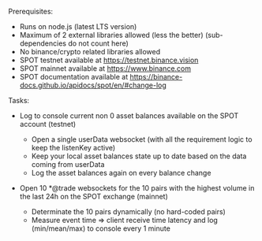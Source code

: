 

Prerequisites:
  - Runs on node.js (latest LTS version)
  - Maximum of 2 external libraries allowed (less the better) (sub-dependencies do not count here)
  - No binance/crypto related libraries allowed
  - SPOT testnet available at https://testnet.binance.vision
  - SPOT mainnet available at https://www.binance.com
  - SPOT documentation available at https://binance-docs.github.io/apidocs/spot/en/#change-log

Tasks:
  - Log to console current non 0 asset balances available on the SPOT account (testnet)
    - Open a single userData websocket (with all the requirement logic to keep the listenKey active)
    - Keep your local asset balances state up to date based on the data coming from userData
    - Log the asset balances again on every balance change
    
  - Open 10 *@trade websockets for the 10 pairs with the highest volume in the last 24h on the SPOT exchange (mainnet)
    - Determinate the 10 pairs dynamically (no hard-coded pairs)
    - Measure event time => client receive time latency and log (min/mean/max) to console every 1 minute
